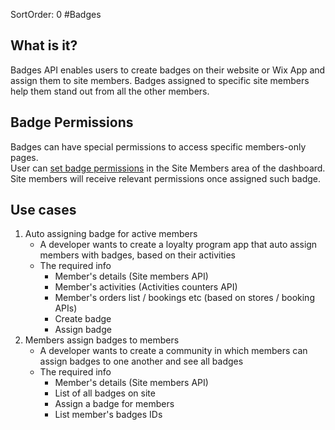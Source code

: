SortOrder: 0
#Badges

## What is it?

Badges API enables users to create badges on their website or Wix App and assign them to site members.
Badges assigned to specific site members help them stand out from all the other members. 

## Badge Permissions
Badges can have special permissions to access specific members-only pages.  
User can [set badge permissions](https://support.wix.com/en/article/setting-permissions-for-a-member-badge) in the Site Members area of the dashboard.
Site members will receive relevant permissions once assigned such badge.

## Use cases
1. Auto assigning badge for active members 
    * A developer wants to create a loyalty program app that auto assign members with badges, based on their activities
    * The required info
        * Member's details (Site members API)
        * Member's activities (Activities counters API)
        * Member's orders list / bookings etc (based on stores / booking APIs)
        * Create badge
        * Assign badge 
2. Members assign badges to members
    * A developer wants to create a community in which members can assign badges to one another and see all badges
    * The required info
        * Member's details (Site members API)
        * List of all badges on site
        * Assign a badge for members
        * List member's badges IDs

